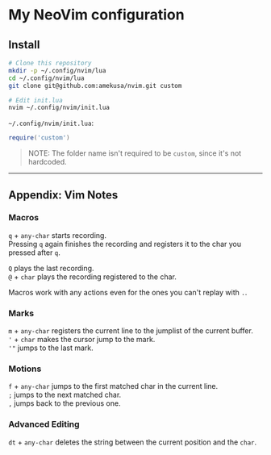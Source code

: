 # My NeoVim configuration

## Install
```sh
# Clone this repository
mkdir -p ~/.config/nvim/lua
cd ~/.config/nvim/lua
git clone git@github.com:amekusa/nvim.git custom

# Edit init.lua
nvim ~/.config/nvim/init.lua
```

`~/.config/nvim/init.lua`:
```lua
require('custom')
```

> NOTE: The folder name isn't required to be `custom`, since it's not hardcoded.

----

## Appendix: Vim Notes

### Macros
`q` + `any-char` starts recording.  
Pressing `q` again finishes the recording and registers it to the char you pressed after `q`.

`Q` plays the last recording.  
`@` + `char` plays the recording registered to the char.

Macros work with any actions even for the ones you can't replay with `.`.

### Marks
`m` + `any-char` registers the current line to the jumplist of the current buffer.  
`'` + `char` makes the cursor jump to the mark.  
`'"` jumps to the last mark.  

### Motions
`f` + `any-char` jumps to the first matched char in the current line.  
`;` jumps to the next matched char.  
`,` jumps back to the previous one.

### Advanced Editing
`dt` + `any-char` deletes the string between the current position and the `char`.

